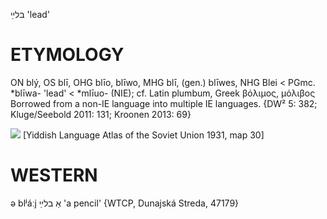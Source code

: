 בלײַ
'lead'

ETYMOLOGY
===========
ON blý, OS blī, OHG blīo, blīwo, MHG blī, (gen.) blīwes, NHG Blei < PGmc. *blīwa- 'lead' < *mlīuo- (NIE); cf. Latin plumbum, Greek βόλιμος, μόλιβος
Borrowed from a non-IE language into multiple IE languages.
{DW² 5: 382; Kluge/Seebold 2011: 131; Kroonen 2013: 69}

![](https://ia801509.us.archive.org/29/items/shprakhatlas/ShprakhatlasKarte30-Optimized.jpg)
[Yiddish Language Atlas of the Soviet Union 1931, map 30] 

WESTERN
========

ə blʲáːj אַ בלײַ 'a pencil' {WTCP, Dunajská Streda, 47179}
